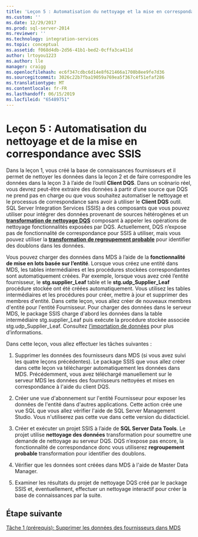 ```yaml
---
title: 'Leçon 5 : Automatisation du nettoyage et la mise en correspondance avec SSIS | Microsoft Docs'
ms.custom: ''
ms.date: 12/29/2017
ms.prod: sql-server-2014
ms.reviewer: ''
ms.technology: integration-services
ms.topic: conceptual
ms.assetid: f068d4db-2d56-41b1-bed2-0cffa3ca411d
author: lrtoyou1223
ms.author: lle
manager: craigg
ms.openlocfilehash: ec6f347cdbc6d14e8f621466a1708b8ee9fe7d36
ms.sourcegitcommit: 3026c22b7fba19059a769ea5f367c4f51efaf286
ms.translationtype: MT
ms.contentlocale: fr-FR
ms.lasthandoff: 06/15/2019
ms.locfileid: "65489751"
---
```

# <a name="lesson-5-automating-the-cleansing-and-matching-using-ssis"></a>Leçon 5 : Automatisation du nettoyage et de la mise en correspondance avec SSIS
  Dans la leçon 1, vous créé la base de connaissances fournisseurs et il permet de nettoyer les données dans la leçon 2 et de faire correspondre les données dans la leçon 3 à l’aide de l’outil **Client DQS**. Dans un scénario réel, vous devrez peut-être extraire des données à partir d’une source que DQS ne prend pas en charge ou que vous souhaitez automatiser le nettoyage et le processus de correspondance sans avoir à utiliser le **Client DQS** outil. SQL Server Integration Services (SSIS) a des composants que vous pouvez utiliser pour intégrer des données provenant de sources hétérogènes et un **[transformation de nettoyage DQS](https://msdn.microsoft.com/library/ee677619.aspx)** composant à appeler les opérations de nettoyage fonctionnalités exposées par DQS. Actuellement, DQS n’expose pas de fonctionnalité de correspondance pour SSIS à utiliser, mais vous pouvez utiliser la **[transformation de regroupement probable](../integration-services/data-flow/transformations/fuzzy-grouping-transformation.md)** pour identifier des doublons dans les données.  
  
 Vous pouvez charger des données dans MDS à l’aide de la **fonctionnalité de mise en lots basée sur l’entité**. Lorsque vous créez une entité dans MDS, les tables intermédiaires et les procédures stockées correspondantes sont automatiquement créées. Par exemple, lorsque vous avez créé l’entité fournisseur, le **stg.supplier_Leaf** table et le **stg.udp_Supplier_Leaf** procédure stockée ont été créées automatiquement. Vous utilisez les tables intermédiaires et les procédures pour créer, mettre à jour et supprimer des membres d'entité. Dans cette leçon, vous allez créer de nouveaux membres d'entité pour l'entité Fournisseur. Pour charger des données dans le serveur MDS, le package SSIS charge d'abord les données dans la table intermédiaire stg.supplier_Leaf puis exécute la procédure stockée associée stg.udp_Supplier_Leaf. Consultez [l’importation de données](../master-data-services/overview-importing-data-from-tables-master-data-services.md) pour plus d’informations.  
  
 Dans cette leçon, vous allez effectuer les tâches suivantes :  
  
1.  Supprimer les données des fournisseurs dans MDS (si vous avez suivi les quatre leçons précédentes). Le package SSIS que vous allez créer dans cette leçon va télécharger automatiquement les données dans MDS. Précédemment, vous avez téléchargé manuellement sur le serveur MDS les données des fournisseurs nettoyées et mises en correspondance à l'aide du client DQS.  
  
2.  Créer une vue d'abonnement sur l'entité Fournisseur pour exposer les données de l'entité dans d'autres applications. Cette action crée une vue SQL que vous allez vérifier l'aide de SQL Server Management Studio. Vous n'utiliserez pas cette vue dans cette version du didacticiel.  
  
3.  Créer et exécuter un projet SSIS à l’aide de **SQL Server Data Tools**. Le projet utilise **nettoyage des données** transformation pour soumettre une demande de nettoyage au serveur DQS. DQS n’expose pas encore, la fonctionnalité de correspondance donc vous utiliserez **regroupement probable** transformation pour identifier des doublons.  
  
4.  Vérifier que les données sont créées dans MDS à l'aide de Master Data Manager.  
  
5.  Examiner les résultats du projet de nettoyage DQS créé par le package SSIS et, éventuellement, effectuer un nettoyage interactif pour créer la base de connaissances par la suite.  
  
## <a name="next-step"></a>Étape suivante  
 [Tâche 1 &#40;prérequis&#41;: Supprimer les données des fournisseurs dans MDS](../../2014/tutorials/task-1-prerequisite-removing-supplier-data-in-mds.md)  
  
  
